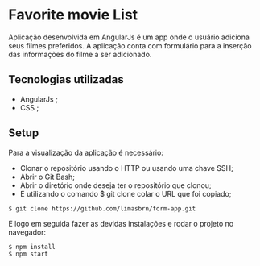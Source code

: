 # Favorite movie List

Aplicação desenvolvida em AngularJs é um app onde o usuário adiciona seus filmes preferidos. A aplicação conta com formulário para a inserção das informações do filme a ser adicionado.

## Tecnologias utilizadas

* AngularJs ;
* CSS ;

## Setup

Para a visualização da aplicação é necessário:

* Clonar o repositório usando o HTTP ou usando uma chave SSH;
* Abrir o Git Bash;
* Abrir o diretório onde deseja ter o repositório que clonou;
* E utilizando o comando $ git clone colar o URL que foi copiado;

```
$ git clone https://github.com/limasbrn/form-app.git
```
E logo em seguida fazer as devidas instalações e rodar o projeto no navegador:
```
$ npm install
$ npm start
```
